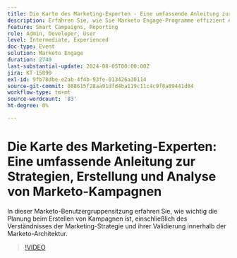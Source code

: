 ```yaml
---
title: Die Karte des Marketing-Experten - Eine umfassende Anleitung zur Strategie, Erstellung und Analyse von Marketo-Kampagnen
description: Erfahren Sie, wie Sie Marketo Engage-Programme effizient erstellen können, einschließlich Importieren, Klonen und Erstellen von neuen Inhalten. Passen Sie Marketo Engage-Vorlagen an, um Markenstandards zu erfüllen und Assets und Periodenkosten zu verwalten.
feature: Smart Campaigns, Reporting
role: Admin, Developer, User
level: Intermediate, Experienced
doc-type: Event
solution: Marketo Engage
duration: 2740
last-substantial-update: 2024-08-05T00:00:00Z
jira: KT-15890
exl-id: 9fb78dbe-e2ab-4f4b-93fe-013426a30114
source-git-commit: 088615f28aa91dfd4ba119c11c4c9f8a89441d84
workflow-type: tm+mt
source-wordcount: '83'
ht-degree: 0%

---
```


# Die Karte des Marketing-Experten: Eine umfassende Anleitung zur Strategien, Erstellung und Analyse von Marketo-Kampagnen

In dieser Marketo-Benutzergruppensitzung erfahren Sie, wie wichtig die Planung beim Erstellen von Kampagnen ist, einschließlich des Verständnisses der Marketing-Strategie und ihrer Validierung innerhalb der Marketo-Architektur.

>[!VIDEO](https://video.tv.adobe.com/v/3432223/?learn=on)
